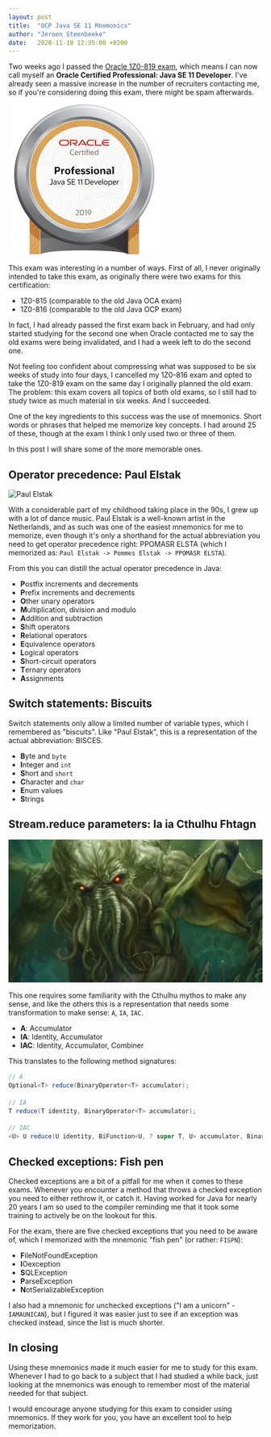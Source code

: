 ```yaml
---
layout: post
title:  "OCP Java SE 11 Mnemonics"
author: "Jeroen Steenbeeke"
date:   2020-11-18 12:35:00 +0200
---
```


Two weeks ago I passed the [Oracle 1Z0-819 exam](https://education.oracle.com/java-se-11-developer/pexam_1Z0-819), which means I can now call myself an **Oracle Certified Professional: Java SE 11 Developer**.
I've already seen a massive increase in the number of recruiters contacting me, so if you're considering doing this exam,
there might be spam afterwards.

[![OCP Java SE 11 badge](/assets/img/oracle-certified-professional-java-se-11-developer.png)](https://www.youracclaim.com/badges/6fb72fa6-bfbd-4209-bb6a-efa8de316ef4/public_url)

This exam was interesting in a number of ways. First of all, I never originally intended to take this exam,
as originally there were two exams for this certification:

- 1Z0-815 (comparable to the old Java OCA exam)
- 1Z0-816 (comparable to the old Java OCP exam)

In fact, I had already passed the first exam back in February, and had only started studying for
the second one when Oracle contacted me to say the old exams were being invalidated, and I had a week left
to do the second one.

Not feeling too confident about compressing what was supposed to be six weeks of study into four days, I cancelled my 1Z0-816 exam
and opted to take the 1Z0-819 exam on the same day I originally planned the old exam. The problem: this exam covers all topics of both old exams, so I still had to
study twice as much material in six weeks. And I succeeded.

One of the key ingredients to this success was the use of mnemonics. Short words or phrases that helped
me memorize key concepts. I had around 25 of these, though at the exam I think I only used two or three of them.

In this post I will share some of the more memorable ones.

<!--more-->

## Operator precedence: Paul Elstak

![Paul Elstak](/assets/img/paul-elstak.gif)

With a considerable part of my childhood taking place in the 90s, I grew up with a lot
of dance music. Paul Elstak is a well-known artist in the Netherlands, and as such was
one of the easiest mnemonics for me to memorize, even though it's only a shorthand for the
actual abbreviation you need to get operator precedence right: PPOMASR ELSTA (which I memorized as: `Paul Elstak -> Pommes Elstak -> PPOMASR ELSTA`).

From this you can distill the actual operator precedence in Java:

- **P**ostfix increments and decrements 
- **P**refix increments and decrements
- **O**ther unary operators
- **M**ultiplication, division and modulo
- **A**ddition and subtraction
- **S**hift operators
- **R**elational operators
- **E**quivalence operators
- **L**ogical operators
- **S**hort-circuit operators
- **T**ernary operators
- **A**ssignments

## Switch statements: Biscuits

Switch statements only allow a limited number of variable types, which I remembered as "biscuits". Like "Paul Elstak",
this is a representation of the actual abbreviation: BISCES.

- **B**yte and `byte`
- **I**nteger and `int`
- **S**hort and `short`
- **C**haracter and `char`
- **E**num values
- **S**trings

## Stream.reduce parameters: Ia ia Cthulhu Fhtagn

![Cthulhu](/assets/img/cthulhu.jpg)

This one requires some familiarity with the Cthulhu mythos to make any sense, and like the others
this is a representation that needs some transformation to make sense: `A`, `IA`, `IAC`.

- **A**: Accumulator
- **IA**: Identity, Accumulator
- **IAC**: Identity, Accumulator, Combiner

This translates to the following method signatures:

```java
// A
Optional<T> reduce(BinaryOperator<T> accumulator);

// IA
T reduce(T identity, BinaryOperator<T> accumulator);

// IAC
<U> U reduce(U identity, BiFunction<U, ? super T, U> accumulator, BinaryOperator<U> combiner);
```

## Checked exceptions: Fish pen

Checked exceptions are a bit of a pitfall for me when it comes to these exams. Whenever you
encounter a method that throws a checked exception you need to either rethrow it, or catch it.
Having worked for Java for nearly 20 years I am so used to the compiler reminding me that it took
some training to actively be on the lookout for this.

For the exam, there are five checked exceptions that you need to be aware of, which I memorized
with the mnemonic "fish pen" (or rather: `FISPN`):

- **F**ileNotFoundException
- **I**Oexception
- **S**QLException
- **P**arseException
- **N**otSerializableException

I also had a mnemonic for unchecked exceptions ("I am a unicorn" - `IAMAUNICAN`), but I figured it was easier just to 
see if an exception was checked instead, since the list is much shorter.

## In closing

Using these mnemonics made it much easier for me to study for this exam. Whenever I had to go back
to a subject that I had studied a while back, just looking at the mnemonics was enough to remember
most of the material needed for that subject.

I would encourage anyone studying for this exam to consider using mnemonics. If they work for you,
you have an excellent tool to help memorization.
